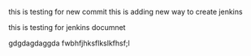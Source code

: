
this is testing for new commit
this is adding new way to create jenkins

this is testing for jenkins documnet
 
gdgdagdaggda
fwbhfjhksflkslkfhsf;l
